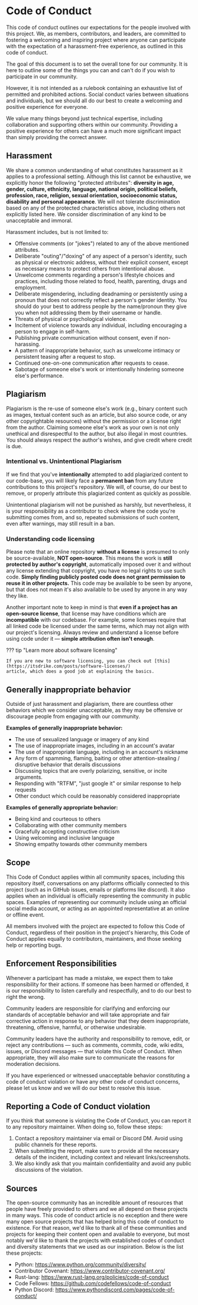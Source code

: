 # Code of Conduct

This code of conduct outlines our expectations for the people involved with this project. We, as members, contributors,
and leaders, are committed to fostering a welcoming and inspiring project where anyone can participate with the
expectation of a harassment-free experience, as outlined in this code of conduct.

The goal of this document is to set the overall tone for our community. It is here to outline some of the things you can
and can't do if you wish to participate in our community.

However, it is not intended as a rulebook containing an exhaustive list of permitted and prohibited actions. Social
conduct varies between situations and individuals, but we should all do our best to create a welcoming and positive
experience for everyone.

We value many things beyond just technical expertise, including collaboration and supporting others within our
community. Providing a positive experience for others can have a much more significant impact than simply providing the
correct answer.

## Harassment

We share a common understanding of what constitutes harassment as it applies to a professional setting. Although this
list cannot be exhaustive, we explicitly honor the following "protected attributes": **diversity in age, gender,
culture, ethnicity, language, national origin, political beliefs, profession, race, religion, sexual orientation,
socioeconomic status, disability and personal appearance**. We will not tolerate discrimination based on any of the
protected characteristics above, including others not explicitly listed here. We consider discrimination of any kind to
be unacceptable and immoral.

Harassment includes, but is not limited to:

- Offensive comments (or "jokes") related to any of the above mentioned attributes.
- Deliberate "outing"/"doxing" of any aspect of a person's identity, such as physical or electronic address, without
  their explicit consent, except as necessary means to protect others from intentional abuse.
- Unwelcome comments regarding a person's lifestyle choices and practices, including those related to food, health,
  parenting, drugs and employment.
- Deliberate misgendering, including deadnaming or persistently using a pronoun that does not correctly reflect a
  person's gender identity. You should do your best to address people by the name/pronoun they give you when not
  addressing them by their username or handle.
- Threats of physical or psychological violence.
- Incitement of violence towards any individual, including encouraging a person to engage in self-harm.
- Publishing private communication without consent, even if non-harassing.
- A pattern of inappropriate behavior, such as unwelcome intimacy or persistent teasing after a request to stop.
- Continued one-on-one communication after requests to cease.
- Sabotage of someone else's work or intentionally hindering someone else's performance.

## Plagiarism

Plagiarism is the re-use of someone else's work (e.g., binary content such as images, textual content such as an
article, but also source code, or any other copyrightable resources) without the permission or a license right from the
author. Claiming someone else's work as your own is not only unethical and disrespectful to the author, but also
illegal in most countries. You should always respect the author's wishes, and give credit where credit is due.

### Intentional vs. Unintentional Plagiarism

If we find that you've **intentionally** attempted to add plagiarized content to our code-base, you will likely face a
**permanent ban** from any future contributions to this project's repository. We will, of course, do our best to
remove, or properly attribute this plagiarized content as quickly as possible.

Unintentional plagiarism will not be punished as harshly, but nevertheless, it is your responsibility as a contributor
to check where the code you're submitting comes from, and so, repeated submissions of such content, even after warnings, may still result in a ban.

### Understanding code licensing

Please note that an online repository **without a license** is presumed to only be source-available, **NOT
open-source**. This means the work is **still protected by author's copyright**, automatically imposed over it and
without any license extending that copyright, you have no legal rights to use such code. **Simply finding publicly
posted code does not grant permission to reuse it in other projects.** This code may be available to be seen by anyone,
but that does not mean it's also available to be used by anyone in any way they like.

Another important note to keep in mind is that **even if a project has an open-source license**, that license may have
conditions which are **incompatible** with our codebase. For example, some licenses require that all linked code be
licensed under the same terms, which may not align with our project's licensing. Always review and understand a license
before using code under it — **simple attribution often isn't enough**.

??? tip "Learn more about software licensing"

    If you are new to software licensing, you can check out [this](https://itsdrike.com/posts/software-licenses/)
    article, which does a good job at explaining the basics.

## Generally inappropriate behavior

Outside of just harassment and plagiarism, there are countless other behaviors which we consider unacceptable, as they
may be offensive or discourage people from engaging with our community.

**Examples of generally inappropriate behavior:**

- The use of sexualized language or imagery of any kind
- The use of inappropriate images, including in an account's avatar
- The use of inappropriate language, including in an account's nickname
- Any form of spamming, flaming, baiting or other attention-stealing / disruptive behavior that derails discussions
- Discussing topics that are overly polarizing, sensitive, or incite arguments.
- Responding with "RTFM", "just google it" or similar response to help requests
- Other conduct which could be reasonably considered inappropriate

**Examples of generally appropriate behavior:**

- Being kind and courteous to others
- Collaborating with other community members
- Gracefully accepting constructive criticism
- Using welcoming and inclusive language
- Showing empathy towards other community members

## Scope

This Code of Conduct applies within all community spaces, including this repository itself, conversations on any
platforms officially connected to this project (such as in GitHub issues, emails or platforms like discord). It also
applies when an individual is officially representing the community in public spaces. Examples of representing our
community include using an official social media account, or acting as an appointed representative at an online or
offline event.

All members involved with the project are expected to follow this Code of Conduct, regardless of their position in the
project's hierarchy, this Code of Conduct applies equally to contributors, maintainers, and those seeking help or
reporting bugs.

## Enforcement Responsibilities

Whenever a participant has made a mistake, we expect them to take responsibility for their actions. If someone has been
harmed or offended, it is our responsibility to listen carefully and respectfully, and to do our best to right the
wrong.

Community leaders are responsible for clarifying and enforcing our standards of acceptable behavior and will take
appropriate and fair corrective action in response to any behavior that they deem inappropriate, threatening,
offensive, harmful, or otherwise undesirable.

Community leaders have the authority and responsibility to remove, edit, or reject any contributions — such as comments,
commits, code, wiki edits, issues, or Discord messages — that violate this Code of Conduct. When appropriate, they will
also make sure to communicate the reasons for moderation decisions.

If you have experienced or witnessed unacceptable behavior constituting a code of conduct violation or have any other
code of conduct concerns, please let us know and we will do our best to resolve this issue.

## Reporting a Code of Conduct violation

If you think that someone is violating the Code of Conduct, you can report it to any repository maintainer. When doing
so, follow these steps:

1. Contact a repository maintainer via email or Discord DM. Avoid using public channels for these reports.
2. When submitting the report, make sure to provide all the necessary details of the incident, including context and
   relevant links/screenshots.
3. We also kindly ask that you maintain confidentiality and avoid any public discussions of the violation.

## Sources

The open-source community has an incredible amount of resources that people have freely provided to others and we all
depend on these projects in many ways. This code of conduct article is no exception and there were many open source
projects that has helped bring this code of conduct to existence. For that reason, we'd like to thank all of these
communities and projects for keeping their content open and available to everyone, but most notably we'd like to thank
the projects with established codes of conduct and diversity statements that we used as our inspiration. Below is the
list these projects:

- Python: <https://www.python.org/community/diversity/>
- Contributor Covenant: <https://www.contributor-covenant.org/>
- Rust-lang: <https://www.rust-lang.org/policies/code-of-conduct>
- Code Fellows: <https://github.com/codefellows/code-of-conduct>
- Python Discord: <https://www.pythondiscord.com/pages/code-of-conduct/>
